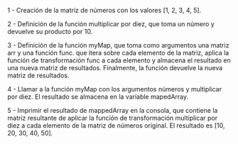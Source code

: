 1 - Creación de la matriz de números con los valores [1, 2, 3, 4, 5].

2 - Definición de la función multiplicar por diez, que toma un número y devuelve su producto por 10.

3 - Definición de la función myMap, que toma como argumentos una matriz arr y una función func. que itera sobre cada elemento de la matriz, aplica la función de transformación func a cada elemento y almacena el resultado en una nueva matriz de resultados. Finalmente, la función devuelve la nueva matriz de resultados.

4 - Llamar a la función myMap con los argumentos números y multiplicar por diez. El resultado se almacena en la variable mapedArray.

5 - Imprimir el resultado de mappedArray en la consola, que contiene la matriz resultante de aplicar la función de transformación multiplicar por diez a cada elemento de la matriz de números original. El resultado es [10, 20, 30, 40, 50].